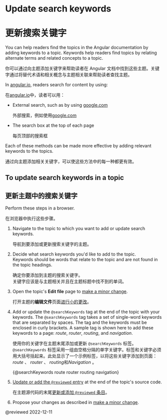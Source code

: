 # Update search keywords

# 更新搜索关键字

You can help readers find the topics in the Angular documentation by adding keywords to a topic.
Keywords help readers find topics by relating alternate terms and related concepts to a topic.

你可以通过向主题添加关键字来帮助读者在 Angular 文档中找到这些主题。关键字通过将替代术语和相关概念与主题相关联来帮助读者查找主题。

In [angular.io](https://angular.io), readers search for content by using:

在[angular.io](https://angular.io)中，读者可以用：

* External search, such as by using [google.com](https://google.com)

  外部搜索，例如使用[google.com](https://google.com)

* The search box at the top of each page

  每页顶部的搜索框

Each of these methods can be made more effective by adding relevant keywords to the topics.

通过向主题添加相关关键字，可以使这些方法中的每一种都更有效。

## To update search keywords in a topic

## 更新主题中的搜索关键字

Perform these steps in a browser.

在浏览器中执行这些步骤。

1. Navigate to the topic to which you want to add or update search keywords.

   导航到要添加或更新搜索关键字的主题。

1. Decide what search keywords you'd like to add to the topic.<br />Keywords should be words that relate to the topic and are not found in the topic headings.

   确定你要添加到主题的搜索关键字。<br />关键字应该是与主题相关并且在主题标题中找不到的单词。

1. Open the topic's **Edit file** page to [make a minor change](guide/contributors-guide-overview#to-make-a-minor-change-to-a-documentation-topic).

   打开主题的**编辑文件**页面[进行小的更改](guide/contributors-guide-overview#to-make-a-minor-change-to-a-documentation-topic)。

1. Add or update the `@searchKeywords` tag at the end of the topic with your keywords. The `@searchKeywords` tag takes a set of single-word keywords that are separated by spaces. The tag and the keywords must be enclosed in curly brackets. A sample tag is shown here to add these keywords to a page: *route*, *router*, *routing*, and *navigation*.

   使用你的关键字在主题末尾添加或更新 `@searchKeywords` 标签。 `@searchKeywords` 标签采用一组由空格分隔的单字关键字。标签和关键字必须用大括号括起来。此处显示了一个示例标签，以将这些关键字添加到页面： *route* 、 *router* 、 *routing*和*Navigation* 。

   <code-example>

   &lcub;&commat;searchKeywords route router routing navigation&rcub;

   </code-example>

1. [Update or add the `@reviewed` entry](guide/reviewing-content#update-the-last-reviewed-date) at the end of the topic's source code.

   在主题源代码的末尾[更新或添加 `@reviewed` 条目](guide/reviewing-content#update-the-last-reviewed-date)。

1. Propose your changes as described in [make a minor change](guide/contributors-guide-overview#to-make-a-minor-change-to-a-documentation-topic).

<!-- links -->

<!-- external links -->

<!-- end links -->

@reviewed 2022-12-11

